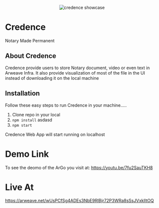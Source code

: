 <p align="center">
	<img src="https://github.com/rekpero/Credence/blob/master/credence.png" alt="credence showcase">
</p>


# Credence

Notary Made Permanent
## About Credence

Credence provide users to store Notary document, video or even text in Arweave Infra. It also provide visualization of most of the file in the UI instead of downloading it on the local machine

## Installation
Follow these easy steps to run Credence in your machine.....

 1. Clone repo in your local
 2. ```npm install``` asdasd
3. ```npm start```

Credence Web App will start running on localhost

# Demo Link
To see the deomo of the ArGo you visit at:
https://youtu.be/7fu2SauTKH8

# Live At
https://arweave.net/wUsPCfSg4ADEs3NbE9RlBjr72P3WRa8sSsJVxklltOQ
